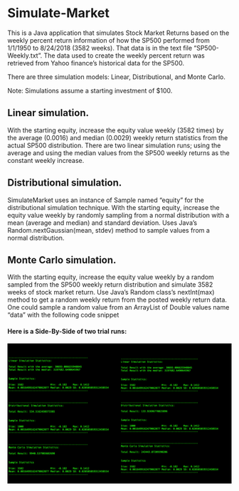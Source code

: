 # Simulate-Market

This is a Java application that simulates Stock Market Returns based on the weekly percent return information of how the SP500 performed from 1/1/1950 to 8/24/2018 (3582 weeks). That data is in the text file “SP500-Weekly.txt”. The data used to
create the weekly percent return was retrieved from Yahoo finance’s historical data for the SP500.

There are three simulation models: Linear, Distributional, and Monte Carlo.

Note: Simulations assume a starting investment of $100.

## Linear simulation.

With the starting equity, increase the equity value weekly (3582 times) by the average (0.0016) and median (0.0029) weekly return statistics from the actual SP500 distribution. There are two linear simulation runs; using the average and using the median values from the SP500 weekly returns as the constant weekly increase.

## Distributional simulation.

SimulateMarket uses an instance of Sample named “equity” for the distributional simulation technique. With the starting equity, increase the equity value weekly by randomly sampling from a normal distribution with a mean (average and median) and standard deviation. Uses Java’s Random.nextGaussian(mean, stdev) method to sample values from a normal distribution.

## Monte Carlo simulation.

With the starting equity, increase the equity value weekly by a random sampled from the SP500 weekly return distribution and simulate 3582 weeks of stock market return. Use Java’s Random class’s nextInt(max) method to get a random weekly return from the posted weekly return data. One could sample a random value from an ArrayList of Double values name “data” with the following code snippet

#### Here is a Side-By-Side of two trial runs:

![alt text](https://github.com/AcusioCEO/Simulate-Market/blob/master/SidebySide.png)
